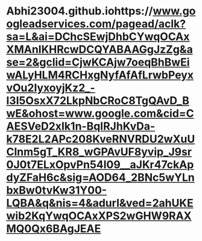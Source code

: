 # Abhi23004.github.iohttps://www.googleadservices.com/pagead/aclk?sa=L&ai=DChcSEwjDhbCYwqOCAxXMAnIKHRcwDCQYABAAGgJzZg&ase=2&gclid=CjwKCAjw7oeqBhBwEiwALyHLM4RCHxgNyfAfAfLrwbPeyxvOu2IyxoyjKz2_-l3I5OsxX72LkpNbCRoC8TgQAvD_BwE&ohost=www.google.com&cid=CAESVeD2xIk1n-BqIRJhKvDa-k78E2L2APc208KveRNVRDU2wXuUClnm5gT_KR8_wGPAvUF8yvip_J9sr0J0t7ELxOpvPn54I09__aJKr47ckApdyZFaH6c&sig=AOD64_2BNc5wYLnbxBw0tvKw31Y00-LQBA&q&nis=4&adurl&ved=2ahUKEwib2KqYwqOCAxXPS2wGHW9RAXMQ0Qx6BAgJEAE

